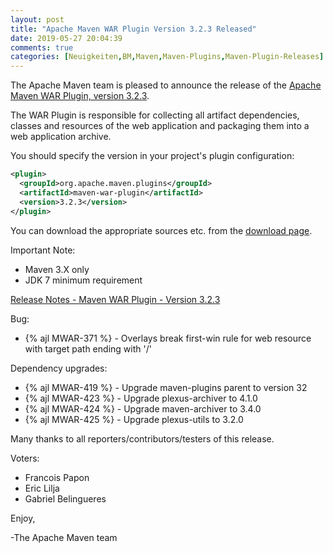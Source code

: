 ```yaml
---
layout: post
title: "Apache Maven WAR Plugin Version 3.2.3 Released"
date: 2019-05-27 20:04:39
comments: true
categories: [Neuigkeiten,BM,Maven,Maven-Plugins,Maven-Plugin-Releases]
---
```

The Apache Maven team is pleased to announce the release of the 
[Apache Maven WAR Plugin, version 3.2.3](http://maven.apache.org/plugins/maven-war-plugin/).

The WAR Plugin is responsible for collecting all artifact dependencies, classes
and resources of the web application and packaging them into a web application
archive.

You should specify the version in your project's plugin configuration:

``` xml
<plugin>
  <groupId>org.apache.maven.plugins</groupId>
  <artifactId>maven-war-plugin</artifactId>
  <version>3.2.3</version>
</plugin>
```

You can download the appropriate sources etc. from the [download page][download].

Important Note: 

 * Maven 3.X only
 * JDK 7 minimum requirement


<!-- more -->


[Release Notes - Maven WAR Plugin - Version 3.2.3](https://issues.apache.org/jira/secure/ReleaseNote.jspa?projectId=12318121&version=12343424)

Bug:

 * {% ajl MWAR-371 %} - Overlays break first-win rule for web resource with target path ending with '/'

Dependency upgrades:

 * {% ajl MWAR-419 %} - Upgrade maven-plugins parent to version 32
 * {% ajl MWAR-423 %} - Upgrade plexus-archiver to 4.1.0
 * {% ajl MWAR-424 %} - Upgrade maven-archiver to 3.4.0
 * {% ajl MWAR-425 %} - Upgrade plexus-utils to 3.2.0

Many thanks to all reporters/contributors/testers of this release.

Voters:

* Francois Papon
* Eric Lilja
* Gabriel Belingueres 

Enjoy,

-The Apache Maven team

[download]: https://maven.apache.org/plugins/maven-war-plugin/download.cgi
